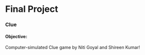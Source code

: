 # Final Project 
### Clue

#### Objective: 
Computer-simulated Clue game by Niti Goyal and Shireen Kumar!
